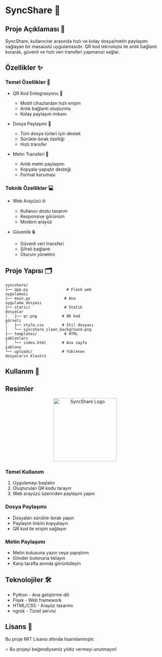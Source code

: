 # SyncShare 🔄
## Proje Açıklaması 📝
SyncShare, kullanıcılar arasında hızlı ve kolay dosya/metin paylaşımı sağlayan bir masaüstü uygulamasıdır. QR kod teknolojisi ile anlık bağlantı kurarak, güvenli ve hızlı veri transferi yapmanızı sağlar.

## Özellikler ✨
### Temel Özellikler 🚀
- QR Kod Entegrasyonu 📱
  
  - Mobil cihazlardan hızlı erişim
  - Anlık bağlantı oluşturma
  - Kolay paylaşım imkanı
- Dosya Paylaşımı 📂
  
  - Tüm dosya türleri için destek
  - Sürükle-bırak özelliği
  - Hızlı transfer
- Metin Transferi 📝
  
  - Anlık metin paylaşımı
  - Kopyala-yapıştır desteği
  - Format koruması
### Teknik Özellikler 💻
- Web Arayüzü 🌐
  
  - Kullanıcı dostu tasarım
  - Responsive görünüm
  - Modern arayüz
- Güvenlik 🔒
  
  - Güvenli veri transferi
  - Şifreli bağlantı
  - Oturum yönetimi
## Proje Yapısı 🗂️
```
syncshare/
├── app.py                 # Flask web 
uygulaması
├── main.py               # Ana 
uygulama dosyası
├── static/               # Statik 
dosyalar
│   ├── qr.png           # QR kod 
görseli
│   ├── style.css        # Stil dosyası
│   └── syncshare_clean_background.png
├── templates/            # HTML 
şablonları
│   └── index.html       # Ana sayfa 
şablonu
└── uploads/             # Yüklenen 
dosyaların klasörü
```
## Kullanım 📖

## Resimler

<div align="center">
  <img src="https://github.com/doguner1/GitImageData/blob/main/sync/Ekran%20g%C3%B6r%C3%BCnt%C3%BCs%C3%BC%202025-05-24%20115433.png" alt="SyncShare Logo" width="200">
</div>

### Temel Kullanım
1. Uygulamayı başlatın
2. Oluşturulan QR kodu tarayın
3. Web arayüzü üzerinden paylaşım yapın
### Dosya Paylaşımı
- Dosyaları sürükle-bırak yapın
- Paylaşım linkini kopyalayın
- QR kod ile erişim sağlayın
### Metin Paylaşımı
- Metin kutusuna yazın veya yapıştırın
- Gönder butonuna tıklayın
- Karşı tarafta anında görüntüleyin
## Teknolojiler 🛠️
- Python - Ana geliştirme dili
- Flask - Web framework
- HTML/CSS - Arayüz tasarımı
- ngrok - Tünel servisi
## Lisans 📄
Bu proje MIT Lisansı altında lisanslanmıştır.

⭐ Bu projeyi beğendiyseniz yıldız vermeyi unutmayın!
